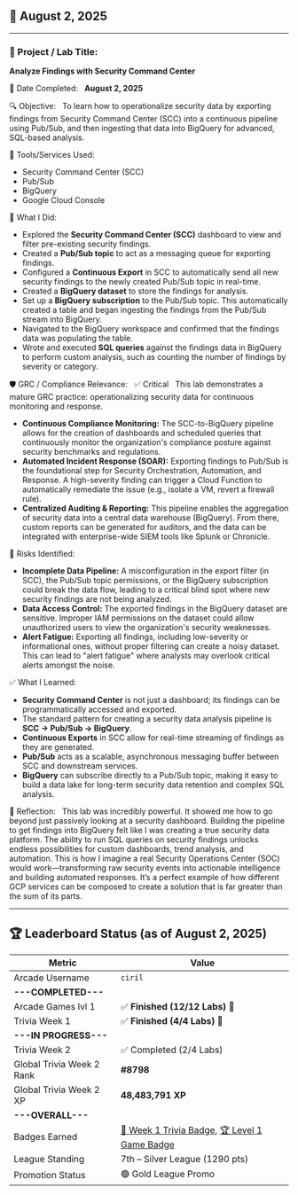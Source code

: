 ## 📅 August 2, 2025

---

### 🧩 Project / Lab Title:
**Analyze Findings with Security Command Center**

📆 Date Completed:  
**August 2, 2025**

🔍 Objective:  
To learn how to operationalize security data by exporting findings from Security Command Center (SCC) into a continuous pipeline using Pub/Sub, and then ingesting that data into BigQuery for advanced, SQL-based analysis.

🔧 Tools/Services Used:
- Security Command Center (SCC)
- Pub/Sub
- BigQuery
- Google Cloud Console

🧠 What I Did:
- Explored the **Security Command Center (SCC)** dashboard to view and filter pre-existing security findings.
- Created a **Pub/Sub topic** to act as a messaging queue for exporting findings.
- Configured a **Continuous Export** in SCC to automatically send all new security findings to the newly created Pub/Sub topic in real-time.
- Created a **BigQuery dataset** to store the findings for analysis.
- Set up a **BigQuery subscription** to the Pub/Sub topic. This automatically created a table and began ingesting the findings from the Pub/Sub stream into BigQuery.
- Navigated to the BigQuery workspace and confirmed that the findings data was populating the table.
- Wrote and executed **SQL queries** against the findings data in BigQuery to perform custom analysis, such as counting the number of findings by severity or category.

🛡️ GRC / Compliance Relevance:  
✅ Critical  
This lab demonstrates a mature GRC practice: operationalizing security data for continuous monitoring and response.
- **Continuous Compliance Monitoring:** The SCC-to-BigQuery pipeline allows for the creation of dashboards and scheduled queries that continuously monitor the organization's compliance posture against security benchmarks and regulations.
- **Automated Incident Response (SOAR):** Exporting findings to Pub/Sub is the foundational step for Security Orchestration, Automation, and Response. A high-severity finding can trigger a Cloud Function to automatically remediate the issue (e.g., isolate a VM, revert a firewall rule).
- **Centralized Auditing & Reporting:** This pipeline enables the aggregation of security data into a central data warehouse (BigQuery). From there, custom reports can be generated for auditors, and the data can be integrated with enterprise-wide SIEM tools like Splunk or Chronicle.

🚩 Risks Identified:  
- **Incomplete Data Pipeline:** A misconfiguration in the export filter (in SCC), the Pub/Sub topic permissions, or the BigQuery subscription could break the data flow, leading to a critical blind spot where new security findings are not being analyzed.
- **Data Access Control:** The exported findings in the BigQuery dataset are sensitive. Improper IAM permissions on the dataset could allow unauthorized users to view the organization's security weaknesses.
- **Alert Fatigue:** Exporting all findings, including low-severity or informational ones, without proper filtering can create a noisy dataset. This can lead to "alert fatigue" where analysts may overlook critical alerts amongst the noise.

✅ What I Learned:
- **Security Command Center** is not just a dashboard; its findings can be programmatically accessed and exported.
- The standard pattern for creating a security data analysis pipeline is **SCC → Pub/Sub → BigQuery**.
- **Continuous Exports** in SCC allow for real-time streaming of findings as they are generated.
- **Pub/Sub** acts as a scalable, asynchronous messaging buffer between SCC and downstream services.
- **BigQuery** can subscribe directly to a Pub/Sub topic, making it easy to build a data lake for long-term security data retention and complex SQL analysis.

💭 Reflection:  
This lab was incredibly powerful. It showed me how to go beyond just passively looking at a security dashboard. Building the pipeline to get findings into BigQuery felt like I was creating a true security data platform. The ability to run SQL queries on security findings unlocks endless possibilities for custom dashboards, trend analysis, and automation. This is how I imagine a real Security Operations Center (SOC) would work—transforming raw security events into actionable intelligence and building automated responses. It’s a perfect example of how different GCP services can be composed to create a solution that is far greater than the sum of its parts.

---

## 🏆 Leaderboard Status (as of August 2, 2025)

| Metric                      | Value                                                                                                                                                             |
| --------------------------- | ----------------------------------------------------------------------------------------------------------------------------------------------------------------- |
| Arcade Username             | `ciril`                                                                                                                                                           |
| **---COMPLETED---** |                                                                                                                                                                   |
| Arcade Games lvl 1          | ✅ **Finished (12/12 Labs)** 🎉                                                                                                                                   |
| Trivia Week 1               | ✅ **Finished (4/4 Labs)** 🎉                                                                                                                                     |
| **---IN PROGRESS---** |                                                                                                                                                                   |
| Trivia Week 2               | ✅ Completed (2/4 Labs)                                                                                                                                           |
| Global Trivia Week 2 Rank   | **#8798** |
| Global Trivia Week 2 XP     | **48,483,791 XP** |
| **---OVERALL---** |                                                                                                                                                                   |
| Badges Earned               | [🏅 Week 1 Trivia Badge](https://www.cloudskillsboost.google/public_profiles/c8fd48a4-987d-4216-9635-d49fa00793da/badges/17140064), [🏆 Level 1 Game Badge](https://www.cloudskillsboost.google/public_profiles/c8fd48a4-987d-4216-9635-d49fa00793da/badges/17245038) |
| League Standing             | 7th – Silver League (1290 pts)                                                                                                                                    |
| Promotion Status            | 🟢 Gold League Promo                                                                                                                                              |
